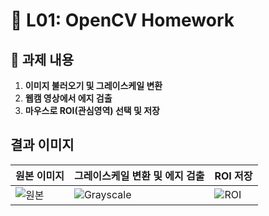 # 📌 L01: OpenCV Homework

## 📝 과제 내용
1. **이미지 불러오기 및 그레이스케일 변환**
2. **웹캠 영상에서 에지 검출**
3. **마우스로 ROI(관심영역) 선택 및 저장**

## 결과 이미지
| 원본 이미지 | 그레이스케일 변환 및 에지 검출 | ROI 저장 |
|-------------|----------------|---------|
| ![원본](img/mong.jpg) | ![Grayscale](output/gray.jpg) | ![ROI](output/ROI_result.jpg) |
